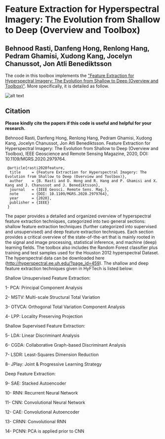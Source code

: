 # Feature Extraction for Hyperspectral Imagery: The Evolution from Shallow to Deep (Overview and Toolbox)

Behnood Rasti, Danfeng Hong, Renlong Hang, Pedram Ghamisi, Xudong Kang, Jocelyn Chanussot, Jon Atli Benediktsson
---------------------

The code in this toolbox implements the ["Feature Extraction for Hyperspectral Imagery: The Evolution from Shallow to Deep (Overview and Toolbox)"](https://ieeexplore.ieee.org/document/9082155).
More specifically, it is detailed as follow.

![alt text](./Figure.png)

Citation
---------------------

**Please kindly cite the papers if this code is useful and helpful for your research.**

Behnood Rasti, Danfeng Hong, Renlong Hang, Pedram Ghamisi, Xudong Kang, Jocelyn Chanussot, Jon Atli Benediktsson. Feature Extraction for Hyperspectral Imagery: The Evolution from Shallow to Deep (Overview and Toolbox), IEEE Geoscience and Remote Sensing Magazine, 2020, DOI: 10.1109/MGRS.2020.2979764.

     @article{rasti2020feature,
      title     = {Feature Extraction for Hyperspectral Imagery: The Evolution from Shallow to Deep (Overview and Toolbox)},
      author    = {B. Rasti and D. Hong and R. Hang and P. Ghamisi and X. Kang and J. Chanussot and J. Benediktsson},
      journal   = {IEEE Geosci. Remote Sens. Mag.},
      note      = {DOI: 10.1109/MGRS.2020.2979764},
      year      = {2020},
      publisher = {IEEE}
     }
       

The paper provides a detailed and organized overview of hyperspectral feature extraction techniques, categorized into two general sections: shallow feature extraction techniques (further categorized into supervised and unsupervised) and deep feature extraction techniques. Each section provides a critical overview of the state-of-the-art that is mainly rooted in the signal and image processing, statistical inference, and machine (deep) learning fields. The toolbox also includes the Random Forest classifier plus training and test samples used for the Houston 2012 hyperspectral Dataset. The hyperspectral data can be downloaded here (http://hyperspectral.ee.uh.edu/?page_id=459). The shallow and deep feature extraction techniques given in HyFTech is listed below:

Shallow Unsupervised Feature Extraction:

1- PCA: Principal Component Analysis

2- MSTV: Multi-scale Structural Total Variation

3- OTVCA: Orthogonal Total Variation Component Analysis

4- LPP: Locality Preserving Projection

Shallow Supervised Feature Extraction:

5- LDA: Linear Discriminant Analysis

6- CGDA: Collaborative Graph-based Discriminant Analysis

7- LSDR: Least-Squares Dimension Reduction

8- JPlay: Joint & Progressive Learning Strategy

Deep Feature Extraction:

9- SAE: Stacked Autoencoder 

10- RNN: Recurrent Neural Network

11- CNN: Convolutional Neural Network

12- CAE: Convolutional Autoencoder

13- CRNN: Convolutional RNN

14- PCNN: PCA is applied prior to CNN  
